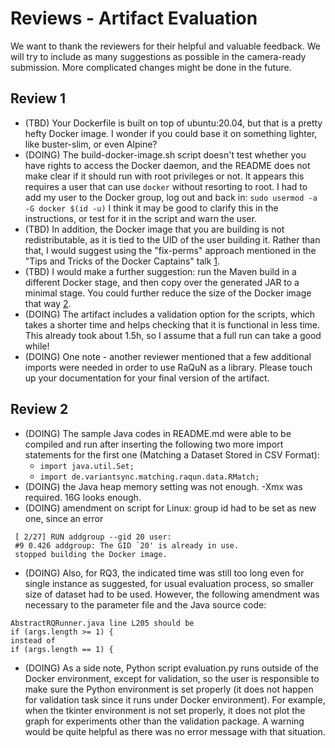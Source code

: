 # Reviews - Artifact Evaluation
We want to thank the reviewers for their helpful and valuable feedback. We will try to include as many suggestions as possible
in the camera-ready submission. More complicated changes might be done in the future. 

## Review 1
* (TBD) Your Dockerfile is built on top of ubuntu:20.04, but that is a pretty hefty Docker image. I wonder if you could base it on something lighter, like buster-slim, or even Alpine?
* (DOING) The build-docker-image.sh script doesn't test whether you have rights to access the Docker daemon, and the README does not make clear if it should run with root privileges or not. It appears this requires a user that can use `docker` without resorting to root. I had to add my user to the Docker group, log out and back in:
  `sudo usermod -a -G docker $(id -u)`
  I think it may be good to clarify this in the instructions, or test for it in the script and warn the user.
* (TBD) In addition, the Docker image that you are building is not redistributable, as it is tied to the UID of the user building it. Rather than that, I would suggest using the "fix-perms" approach mentioned in the "Tips and Tricks of the Docker Captains" talk [1].
* (TBD) I would make a further suggestion: run the Maven build in a different Docker stage, and then copy over the generated JAR to a minimal stage. You could further reduce the size of the Docker image that way [2].
* (DOING) The artifact includes a validation option for the scripts, which takes a shorter time and helps checking that it is functional in less time. This already took about 1.5h, so I assume that a full run can take a good while!
* (DOING) One note - another reviewer mentioned that a few additional imports were needed in order to use RaQuN as a library. Please touch up your documentation for your final version of the artifact.

[1]: https://youtu.be/woBI466WMR8?t=2313
[2]: https://docs.docker.com/develop/develop-images/multistage-build/


## Review 2
* (DOING) The sample Java codes in README.md were able to be compiled and run after inserting the following two more import statements for the first one (Matching a Dataset Stored in CSV Format):
  * `import java.util.Set;`
  * `import de.variantsync.matching.raqun.data.RMatch;`
* (DOING) the Java heap memory setting was not enough. -Xmx was required. 16G looks enough.
* (DOING) amendment on script for Linux: group id had to be set as new one, since an error
```
 [ 2/27] RUN addgroup --gid 20 user:
 #9 0.426 addgroup: The GID `20' is already in use.
 stopped building the Docker image.
```
* (DOING) Also, for RQ3, the indicated time was still too long even for single instance as suggested, for usual evaluation process, so smaller size of dataset had to be used. However, the following amendment was necessary to the parameter file and the Java source code:
```
AbstractRQRunner.java line L205 should be
if (args.length >= 1) {
instead of
if (args.length == 1) {
```
* (DOING) As a side note, Python script evaluation.py runs outside of the Docker environment, except for validation, so the user is responsible to make sure the Python environment is set properly (it does not happen for validation task since it runs under Docker environment).
For example, when the tkinter environment is not set properly, it does not plot the graph for experiments other than the validation package.
A warning would be quite helpful as there was no error message with that situation.
